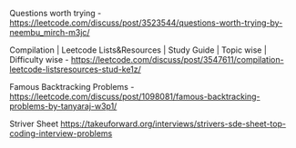 Questions worth trying - https://leetcode.com/discuss/post/3523544/questions-worth-trying-by-neembu_mirch-m3jc/

Compilation | Leetcode Lists&Resources | Study Guide | Topic wise | Difficulty wise - https://leetcode.com/discuss/post/3547611/compilation-leetcode-listsresources-stud-ke1z/

Famous Backtracking Problems - https://leetcode.com/discuss/post/1098081/famous-backtracking-problems-by-tanyaraj-w3p1/


<!-- //?  Important Sheet to do -->

Striver Sheet https://takeuforward.org/interviews/strivers-sde-sheet-top-coding-interview-problems
